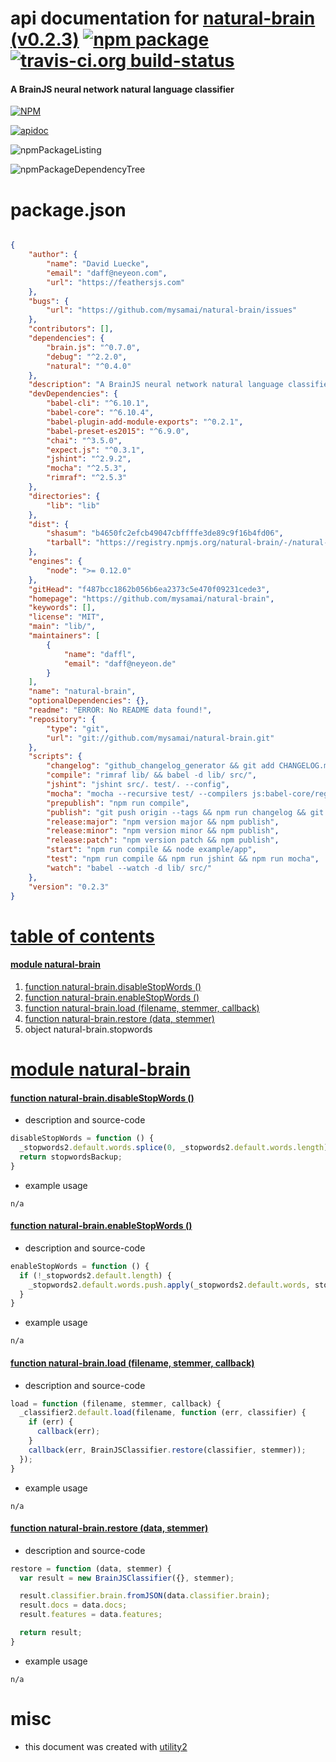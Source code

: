 # api documentation for  [natural-brain (v0.2.3)](https://github.com/mysamai/natural-brain)  [![npm package](https://img.shields.io/npm/v/npmdoc-natural-brain.svg?style=flat-square)](https://www.npmjs.org/package/npmdoc-natural-brain) [![travis-ci.org build-status](https://api.travis-ci.org/npmdoc/node-npmdoc-natural-brain.svg)](https://travis-ci.org/npmdoc/node-npmdoc-natural-brain)
#### A BrainJS neural network natural language classifier

[![NPM](https://nodei.co/npm/natural-brain.png?downloads=true)](https://www.npmjs.com/package/natural-brain)

[![apidoc](https://npmdoc.github.io/node-npmdoc-natural-brain/build/screenCapture.buildNpmdoc.browser._2Fhome_2Ftravis_2Fbuild_2Fnpmdoc_2Fnode-npmdoc-natural-brain_2Ftmp_2Fbuild_2Fapidoc.html.png)](https://npmdoc.github.io/node-npmdoc-natural-brain/build/apidoc.html)

![npmPackageListing](https://npmdoc.github.io/node-npmdoc-natural-brain/build/screenCapture.npmPackageListing.svg)

![npmPackageDependencyTree](https://npmdoc.github.io/node-npmdoc-natural-brain/build/screenCapture.npmPackageDependencyTree.svg)



# package.json

```json

{
    "author": {
        "name": "David Luecke",
        "email": "daff@neyeon.com",
        "url": "https://feathersjs.com"
    },
    "bugs": {
        "url": "https://github.com/mysamai/natural-brain/issues"
    },
    "contributors": [],
    "dependencies": {
        "brain.js": "^0.7.0",
        "debug": "^2.2.0",
        "natural": "^0.4.0"
    },
    "description": "A BrainJS neural network natural language classifier",
    "devDependencies": {
        "babel-cli": "^6.10.1",
        "babel-core": "^6.10.4",
        "babel-plugin-add-module-exports": "^0.2.1",
        "babel-preset-es2015": "^6.9.0",
        "chai": "^3.5.0",
        "expect.js": "^0.3.1",
        "jshint": "^2.9.2",
        "mocha": "^2.5.3",
        "rimraf": "^2.5.3"
    },
    "directories": {
        "lib": "lib"
    },
    "dist": {
        "shasum": "b4650fc2efcb49047cbffffe3de89c9f16b4fd06",
        "tarball": "https://registry.npmjs.org/natural-brain/-/natural-brain-0.2.3.tgz"
    },
    "engines": {
        "node": ">= 0.12.0"
    },
    "gitHead": "f487bcc1862b056b6ea2373c5e470f09231cede3",
    "homepage": "https://github.com/mysamai/natural-brain",
    "keywords": [],
    "license": "MIT",
    "main": "lib/",
    "maintainers": [
        {
            "name": "daffl",
            "email": "daff@neyeon.de"
        }
    ],
    "name": "natural-brain",
    "optionalDependencies": {},
    "readme": "ERROR: No README data found!",
    "repository": {
        "type": "git",
        "url": "git://github.com/mysamai/natural-brain.git"
    },
    "scripts": {
        "changelog": "github_changelog_generator && git add CHANGELOG.md && git commit -am \"Updating changelog\"",
        "compile": "rimraf lib/ && babel -d lib/ src/",
        "jshint": "jshint src/. test/. --config",
        "mocha": "mocha --recursive test/ --compilers js:babel-core/register",
        "prepublish": "npm run compile",
        "publish": "git push origin --tags && npm run changelog && git push origin",
        "release:major": "npm version major && npm publish",
        "release:minor": "npm version minor && npm publish",
        "release:patch": "npm version patch && npm publish",
        "start": "npm run compile && node example/app",
        "test": "npm run compile && npm run jshint && npm run mocha",
        "watch": "babel --watch -d lib/ src/"
    },
    "version": "0.2.3"
}
```



# <a name="apidoc.tableOfContents"></a>[table of contents](#apidoc.tableOfContents)

#### [module natural-brain](#apidoc.module.natural-brain)
1.  [function <span class="apidocSignatureSpan">natural-brain.</span>disableStopWords ()](#apidoc.element.natural-brain.disableStopWords)
1.  [function <span class="apidocSignatureSpan">natural-brain.</span>enableStopWords ()](#apidoc.element.natural-brain.enableStopWords)
1.  [function <span class="apidocSignatureSpan">natural-brain.</span>load (filename, stemmer, callback)](#apidoc.element.natural-brain.load)
1.  [function <span class="apidocSignatureSpan">natural-brain.</span>restore (data, stemmer)](#apidoc.element.natural-brain.restore)
1.  object <span class="apidocSignatureSpan">natural-brain.</span>stopwords



# <a name="apidoc.module.natural-brain"></a>[module natural-brain](#apidoc.module.natural-brain)

#### <a name="apidoc.element.natural-brain.disableStopWords"></a>[function <span class="apidocSignatureSpan">natural-brain.</span>disableStopWords ()](#apidoc.element.natural-brain.disableStopWords)
- description and source-code
```javascript
disableStopWords = function () {
  _stopwords2.default.words.splice(0, _stopwords2.default.words.length);
  return stopwordsBackup;
}
```
- example usage
```shell
n/a
```

#### <a name="apidoc.element.natural-brain.enableStopWords"></a>[function <span class="apidocSignatureSpan">natural-brain.</span>enableStopWords ()](#apidoc.element.natural-brain.enableStopWords)
- description and source-code
```javascript
enableStopWords = function () {
  if (!_stopwords2.default.length) {
    _stopwords2.default.words.push.apply(_stopwords2.default.words, stopwordsBackup);
  }
}
```
- example usage
```shell
n/a
```

#### <a name="apidoc.element.natural-brain.load"></a>[function <span class="apidocSignatureSpan">natural-brain.</span>load (filename, stemmer, callback)](#apidoc.element.natural-brain.load)
- description and source-code
```javascript
load = function (filename, stemmer, callback) {
  _classifier2.default.load(filename, function (err, classifier) {
    if (err) {
      callback(err);
    }
    callback(err, BrainJSClassifier.restore(classifier, stemmer));
  });
}
```
- example usage
```shell
n/a
```

#### <a name="apidoc.element.natural-brain.restore"></a>[function <span class="apidocSignatureSpan">natural-brain.</span>restore (data, stemmer)](#apidoc.element.natural-brain.restore)
- description and source-code
```javascript
restore = function (data, stemmer) {
  var result = new BrainJSClassifier({}, stemmer);

  result.classifier.brain.fromJSON(data.classifier.brain);
  result.docs = data.docs;
  result.features = data.features;

  return result;
}
```
- example usage
```shell
n/a
```



# misc
- this document was created with [utility2](https://github.com/kaizhu256/node-utility2)
